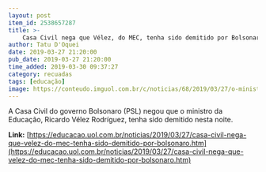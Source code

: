 ```yaml
---
layout: post
item_id: 2538657287
title: >-
    Casa Civil nega que Vélez, do MEC, tenha sido demitido por Bolsonaro
author: Tatu D'Oquei
date: 2019-03-27 21:20:00
pub_date: 2019-03-27 21:20:00
time_added: 2019-03-30 09:37:27
category: recuadas
tags: [educação]
image: https://conteudo.imguol.com.br/c/noticias/68/2019/03/27/o-ministro-da-educacao-ricardo-velez-rodrigues-responde-perguntas-dos-deputadores-federais-que-compoem-a-comissao-da-educacao-1553699673839_v2_615x300.jpg
---
```


A Casa Civil do governo Bolsonaro (PSL) negou que o ministro da Educação, Ricardo Vélez Rodríguez, tenha sido demitido nesta noite.

**Link:** [https://educacao.uol.com.br/noticias/2019/03/27/casa-civil-nega-que-velez-do-mec-tenha-sido-demitido-por-bolsonaro.htm](https://educacao.uol.com.br/noticias/2019/03/27/casa-civil-nega-que-velez-do-mec-tenha-sido-demitido-por-bolsonaro.htm)

